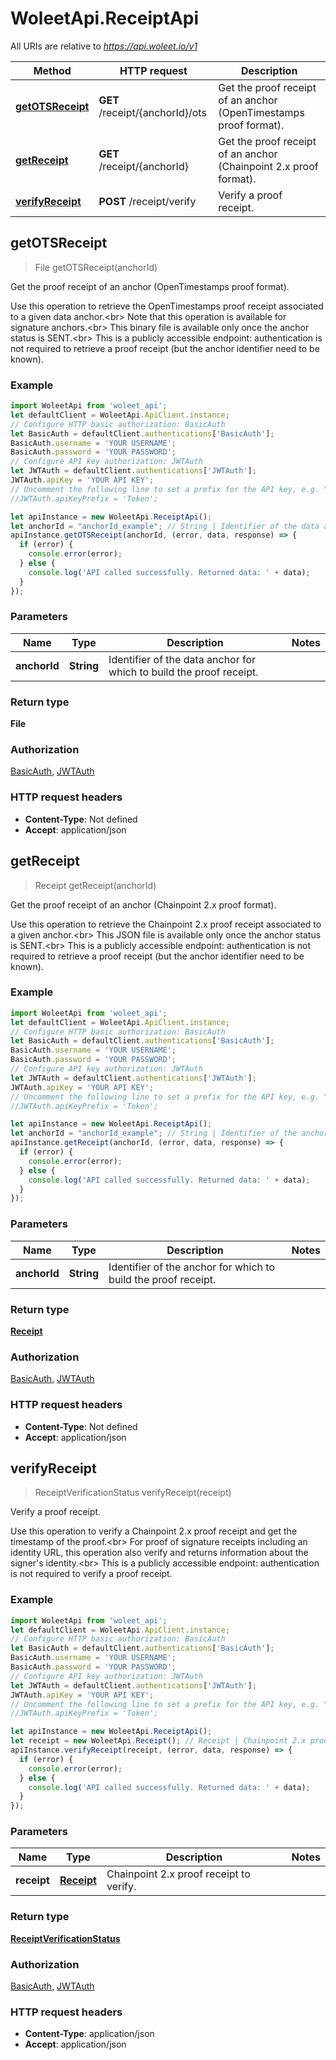 # WoleetApi.ReceiptApi

All URIs are relative to *https://api.woleet.io/v1*

Method | HTTP request | Description
------------- | ------------- | -------------
[**getOTSReceipt**](ReceiptApi.md#getOTSReceipt) | **GET** /receipt/{anchorId}/ots | Get the proof receipt of an anchor (OpenTimestamps proof format).
[**getReceipt**](ReceiptApi.md#getReceipt) | **GET** /receipt/{anchorId} | Get the proof receipt of an anchor (Chainpoint 2.x proof format).
[**verifyReceipt**](ReceiptApi.md#verifyReceipt) | **POST** /receipt/verify | Verify a proof receipt.



## getOTSReceipt

> File getOTSReceipt(anchorId)

Get the proof receipt of an anchor (OpenTimestamps proof format).

Use this operation to retrieve the OpenTimestamps proof receipt associated to a given data anchor.&lt;br&gt; Note that this operation is available for signature anchors.&lt;br&gt; This binary file is available only once the anchor status is SENT.&lt;br&gt; This is a publicly accessible endpoint: authentication is not required to retrieve a proof receipt (but the anchor identifier need to be known). 

### Example

```javascript
import WoleetApi from 'woleet_api';
let defaultClient = WoleetApi.ApiClient.instance;
// Configure HTTP basic authorization: BasicAuth
let BasicAuth = defaultClient.authentications['BasicAuth'];
BasicAuth.username = 'YOUR USERNAME';
BasicAuth.password = 'YOUR PASSWORD';
// Configure API key authorization: JWTAuth
let JWTAuth = defaultClient.authentications['JWTAuth'];
JWTAuth.apiKey = 'YOUR API KEY';
// Uncomment the following line to set a prefix for the API key, e.g. "Token" (defaults to null)
//JWTAuth.apiKeyPrefix = 'Token';

let apiInstance = new WoleetApi.ReceiptApi();
let anchorId = "anchorId_example"; // String | Identifier of the data anchor for which to build the proof receipt.
apiInstance.getOTSReceipt(anchorId, (error, data, response) => {
  if (error) {
    console.error(error);
  } else {
    console.log('API called successfully. Returned data: ' + data);
  }
});
```

### Parameters


Name | Type | Description  | Notes
------------- | ------------- | ------------- | -------------
 **anchorId** | **String**| Identifier of the data anchor for which to build the proof receipt. | 

### Return type

**File**

### Authorization

[BasicAuth](../README.md#BasicAuth), [JWTAuth](../README.md#JWTAuth)

### HTTP request headers

- **Content-Type**: Not defined
- **Accept**: application/json


## getReceipt

> Receipt getReceipt(anchorId)

Get the proof receipt of an anchor (Chainpoint 2.x proof format).

Use this operation to retrieve the Chainpoint 2.x proof receipt associated to a given anchor.&lt;br&gt; This JSON file is available only once the anchor status is SENT.&lt;br&gt; This is a publicly accessible endpoint: authentication is not required to retrieve a proof receipt (but the anchor identifier need to be known). 

### Example

```javascript
import WoleetApi from 'woleet_api';
let defaultClient = WoleetApi.ApiClient.instance;
// Configure HTTP basic authorization: BasicAuth
let BasicAuth = defaultClient.authentications['BasicAuth'];
BasicAuth.username = 'YOUR USERNAME';
BasicAuth.password = 'YOUR PASSWORD';
// Configure API key authorization: JWTAuth
let JWTAuth = defaultClient.authentications['JWTAuth'];
JWTAuth.apiKey = 'YOUR API KEY';
// Uncomment the following line to set a prefix for the API key, e.g. "Token" (defaults to null)
//JWTAuth.apiKeyPrefix = 'Token';

let apiInstance = new WoleetApi.ReceiptApi();
let anchorId = "anchorId_example"; // String | Identifier of the anchor for which to build the proof receipt.
apiInstance.getReceipt(anchorId, (error, data, response) => {
  if (error) {
    console.error(error);
  } else {
    console.log('API called successfully. Returned data: ' + data);
  }
});
```

### Parameters


Name | Type | Description  | Notes
------------- | ------------- | ------------- | -------------
 **anchorId** | **String**| Identifier of the anchor for which to build the proof receipt. | 

### Return type

[**Receipt**](Receipt.md)

### Authorization

[BasicAuth](../README.md#BasicAuth), [JWTAuth](../README.md#JWTAuth)

### HTTP request headers

- **Content-Type**: Not defined
- **Accept**: application/json


## verifyReceipt

> ReceiptVerificationStatus verifyReceipt(receipt)

Verify a proof receipt.

Use this operation to verify a Chainpoint 2.x proof receipt and get the timestamp of the proof.&lt;br&gt; For proof of signature receipts including an identity URL, this operation also verify and returns information about the signer&#39;s identity.&lt;br&gt; This is a publicly accessible endpoint: authentication is not required to verify a proof receipt. 

### Example

```javascript
import WoleetApi from 'woleet_api';
let defaultClient = WoleetApi.ApiClient.instance;
// Configure HTTP basic authorization: BasicAuth
let BasicAuth = defaultClient.authentications['BasicAuth'];
BasicAuth.username = 'YOUR USERNAME';
BasicAuth.password = 'YOUR PASSWORD';
// Configure API key authorization: JWTAuth
let JWTAuth = defaultClient.authentications['JWTAuth'];
JWTAuth.apiKey = 'YOUR API KEY';
// Uncomment the following line to set a prefix for the API key, e.g. "Token" (defaults to null)
//JWTAuth.apiKeyPrefix = 'Token';

let apiInstance = new WoleetApi.ReceiptApi();
let receipt = new WoleetApi.Receipt(); // Receipt | Chainpoint 2.x proof receipt to verify.
apiInstance.verifyReceipt(receipt, (error, data, response) => {
  if (error) {
    console.error(error);
  } else {
    console.log('API called successfully. Returned data: ' + data);
  }
});
```

### Parameters


Name | Type | Description  | Notes
------------- | ------------- | ------------- | -------------
 **receipt** | [**Receipt**](Receipt.md)| Chainpoint 2.x proof receipt to verify. | 

### Return type

[**ReceiptVerificationStatus**](ReceiptVerificationStatus.md)

### Authorization

[BasicAuth](../README.md#BasicAuth), [JWTAuth](../README.md#JWTAuth)

### HTTP request headers

- **Content-Type**: application/json
- **Accept**: application/json

